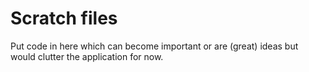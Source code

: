 # Scratch files

Put code in here which can become important or are (great) ideas but would clutter the application for now.